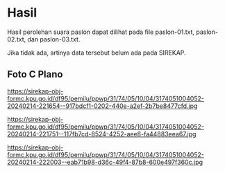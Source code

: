 # Hasil

Hasil perolehan suara paslon dapat dilihat pada file paslon-01.txt, paslon-02.txt, dan paslon-03.txt.

Jika tidak ada, artinya data tersebut belum ada pada SIREKAP.

## Foto C Plano

https://sirekap-obj-formc.kpu.go.id/df95/pemilu/ppwp/31/74/05/10/04/3174051004052-20240214-221654--917bdcf1-0202-440e-a2ef-2b7be8477cfd.jpg

https://sirekap-obj-formc.kpu.go.id/df95/pemilu/ppwp/31/74/05/10/04/3174051004052-20240214-221751--117fb7cd-8524-4252-aee8-fa44883eea67.jpg

https://sirekap-obj-formc.kpu.go.id/df95/pemilu/ppwp/31/74/05/10/04/3174051004052-20240214-222003--eab71b98-d36c-49f4-87b8-600e497f360c.jpg
